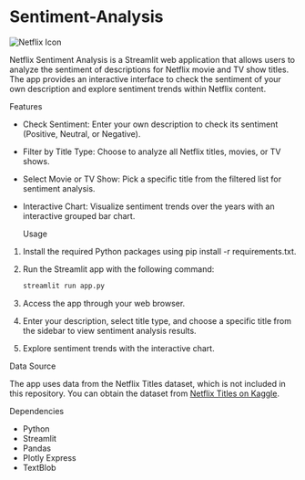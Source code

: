 # Sentiment-Analysis

![Netflix Icon](https://www.google.com/url?sa=i&url=https%3A%2F%2Ficon-icons.com%2Ficon%2FNetflix-macOS-BigSur%2F189917&psig=AOvVaw1CPX9Qb46TOvE7z_Kwdd2e&ust=1698911151573000&source=images&cd=vfe&ved=0CBIQjRxqFwoTCOi9uK-nooIDFQAAAAAdAAAAABAE)

Netflix Sentiment Analysis is a Streamlit web application that allows users to analyze the sentiment of descriptions for Netflix movie and TV show titles. The app provides an interactive interface to check the sentiment of your own description and explore sentiment trends within Netflix content.

Features

- Check Sentiment: Enter your own description to check its sentiment (Positive, Neutral, or Negative).

- Filter by Title Type: Choose to analyze all Netflix titles, movies, or TV shows.

- Select Movie or TV Show: Pick a specific title from the filtered list for sentiment analysis.

- Interactive Chart: Visualize sentiment trends over the years with an interactive grouped bar chart.

  Usage
  
1. Install the required Python packages using pip install -r requirements.txt.

2. Run the Streamlit app with the following command:
   ```bash
   streamlit run app.py
   ```
   
3. Access the app through your web browser.

4. Enter your description, select title type, and choose a specific title from the sidebar to view sentiment analysis results.

5. Explore sentiment trends with the interactive chart.

Data Source

The app uses data from the Netflix Titles dataset, which is not included in this repository. You can obtain the dataset from [Netflix Titles on Kaggle](https://www.kaggle.com/shivamb/netflix-shows).

Dependencies

- Python
- Streamlit
- Pandas
- Plotly Express
- TextBlob

  

